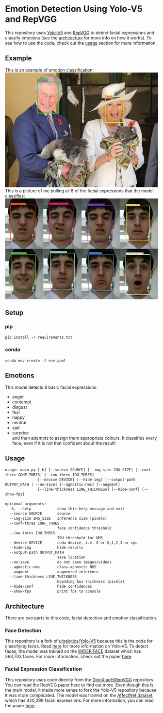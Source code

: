 # Emotion Detection Using Yolo-V5 and RepVGG
This repository uses [Yolo-V5](https://github.com/ultralytics/yolov5) and [RepVGG](https://github.com/DingXiaoH/RepVGG) to detect facial expressions and classify emotions (see the [architecture](#Architecture) for more info on how it works). To see how to use the code, check out the [usage](#usage) section for more information.
## Example
This is an example of emotion classification:
![Example Image](example.png "Example Image")
This is a picture of me pulling all 8 of the facial expressions that the model classifies:
![Example Image](emotions.png "Emotions")<br>
## Setup
### pip
`pip install -r requirements.txt`
### conda
`conda env create -f env.yaml`
## Emotions
This model detects 8 basic facial expressions:
- anger
- contempt
- disgust
- fear
- happy
- neutral
- sad
- surprise<br>
and then attempts to assign them appropriate colours. It classifies every face, even if it is not that confident about the result!
## Usage
```
usage: main.py [-h] [--source SOURCE] [--img-size IMG_SIZE] [--conf-thres CONF_THRES] [--iou-thres IOU_THRES]
               [--device DEVICE] [--hide-img] [--output-path OUTPUT_PATH | --no-save] [--agnostic-nms] [--augment]
               [--line-thickness LINE_THICKNESS] [--hide-conf] [--show-fps]

optional arguments:
  -h, --help            show this help message and exit
  --source SOURCE       source
  --img-size IMG_SIZE   inference size (pixels)
  --conf-thres CONF_THRES
                        face confidence threshold
  --iou-thres IOU_THRES
                        IOU threshold for NMS
  --device DEVICE       cuda device, i.e. 0 or 0,1,2,3 or cpu
  --hide-img            hide results
  --output-path OUTPUT_PATH
                        save location
  --no-save             do not save images/videos
  --agnostic-nms        class-agnostic NMS
  --augment             augmented inference
  --line-thickness LINE_THICKNESS
                        bounding box thickness (pixels)
  --hide-conf           hide confidences
  --show-fps            print fps to console
```
## Architecture
There are two parts to this code, facial detection and emotion classification.
### Face Detection
This repository is a fork of [ultralytics/Yolo-V5](https://github.com/ultralytics/yolov5) because this is the code for classifying faces. Read [here](https://ultralytics.com/yolov5) for more information on Yolo-V5. To detect faces, the model was trained on the [WIDER FACE](http://shuoyang1213.me/WIDERFACE/) dataset which has 393,703 faces. For more information, check out the paper [here](https://arxiv.org/pdf/1511.06523.pdf).
### Facial Expression Classification
This repository uses code directly from the [DingXiaoH/RepVGG](https://github.com/DingXiaoH/RepVGG) repository. You can read the RepVGG paper [here](https://arxiv.org/pdf/2101.03697.pdf) to find out more. Even though this is the main model, it made more sense to fork the Yolo-V5 repository because it was more complicated. The model was trained on the [AffectNet dataset](http://mohammadmahoor.com/affectnet/), which has 420,299 facial expressions. For more information, you can read the paper [here](http://mohammadmahoor.com/wp-content/uploads/2017/08/AffectNet_oneColumn-2.pdf).
